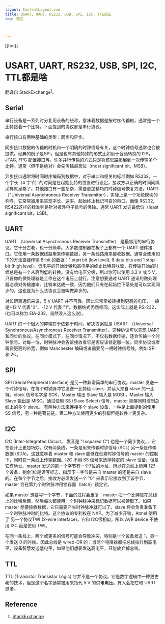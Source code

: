 ```yaml
---
layout: ContentLayout.vue
title: USART, UART, RS232, USB, SPI, I2C, TTL简记
tag: 笔记



---
```


[[toc]]

# USART, UART, RS232, USB, SPI, I2C, TTL都是啥

翻译自 StackExchange<sup>[1](#ref1)</sup>。

## Serial 

串行设备是一系列时分复用设备的统称，意味着数据是按时序传输的，通常是一个比特接着一个比特。下面提到的协议都是串行协议。

串行接口有两种基础的类型：同步和异步。

同步接口数据的传输的时机和一个明确的时钟信号有关，这个时钟信号通常也会被提供。经典的例子是SPI，但是也有其他特殊的形式比如用于音频转换的 I2S，JTAG, FPG 配置接口等。许多并行传输的方式只是将该思路拓展到一次传输多个比特。通常（但不是绝对）会先传输最高位（most significant bit，MSB）。

异步接口通常将时间时序编码到数据中，对于串口和相关的标准例如 RS232，一个字长（4 字节）的时间是在起始比特的位置进行设定，接收方以正确的时间间隔采样就足够了。其他接口有一些复杂，需要更加精巧的时钟信号恢复方法。UART（"Universal Asynchronous Receiver Transmitter），实际上是一个功能模块的称呼，它常常被用来实现字长、速率、起始终止标记可变的串口。而像 RS232, RS422这样的标准则是针对板外电子信号的传输。通常 UART 发送最低位（least significant bit，LSB)。

## UART

UART （Universal Asynchronous Receiver Transmitter） 是最常用的串行协议。它十分古老，也十分简单。大多数控制器在板子上都有一个 UART 硬件接口。它使用一条数据线路用来传输数据，另一条线路用来接收数据。通常会使用如下的方法直接传输 8-bit 的数据：1 start bit (low level), 8 data bits and 1 stop bit (high level)。低电平的开始比特和高电平的终止比特意味着，在传输开始的时候总是有一个从高到低的转换。没有给电压分级，所以你可以使用 3.3 V 或 5 V，只要你的微处理器是工作在这个电压上就行。注意想要通过 UART 通讯的微处理器必须对传输速率、比特率达成一致，因为他们只有在起始位下落处是可以实现同步的，这也是为什么该协议会被叫做异步的。

对长距离通讯来说，5 V UART 并不可靠，因此它常常被转换到更高的电压，一般是+12 V 代表"0"、-12 V 代表 "1"。数据格式仍然相同。这实际上就是 RS-232，(也可以称为 EIA-232，虽然没人这么说)。

UART 的一个很大的弊端在于依赖于时间，解决方案就是 USART （Universal Synchronous/Asynchronous Receiver Transmitter）。这种协议可以实现 UART 和同步的协议。在同步模式下，在同步情况下，不仅有数据传输，还会传输一个时钟信号。对每一位，时钟脉冲会告诉接收者它是否应该锁定那一位。同步协议或者需要更高的带宽，例如 Manchester 编码或者需要另一根时钟信号线，例如 SPI 和I2C。

## SPI

SPI (Serial Peripheral Interface) 是另一种非常简单的串行协议。master 发送一个时钟信号，在每个时钟脉冲它发送一比特给 slave，并读入来自 slave 的一比特。clock 信号名字是 SCK，Master 输出 Slave 输入是 MOSI ，Master 输入 Slave 输出是 MISO。通过使用 SS (Slave Select) 信号，master 能够同时控制总线上的多个 slave。 有两种方法来连接多个 slave 设备，一种是上面提到的使用 SS 信号，另一种是菊花链，第二种方法使用更少的引脚但是软件上更复杂。

## I2C

I2C (Inter-Integrated Circuit， 发音是 "I squared C") 也是一个同步协议，，它在设计上更加巧妙。仅有两条线，一条是用来传输时钟信号 (SCL) 另一条是传输数据 (SDA)。这就意味着 master 和 slave 能够在创建时钟信号的 master 的控制下，同时在一条线上传输数据。I2C 不用 SS 信号来选择特定的 slave 设备，但是它有地址。master 发送的第一个字节有一个7位的地址，所以在总线上能用 127 个设备，剩余1位是读写标志，指示下一字节是来自 master 的还是来自 slave 的。在每个字节之后，接收方必须发送一个 "0" 来表示它接收到了该字节，master 会在第九个时钟脉冲用锁存器（latch）锁定它。

如果 master 想要写一个字节，下面的过程会重复：master 把一个比特放在总线上的比特后面，然后每次都使用一个时钟脉冲来标记数据可以被读取了。如果 master 想要接收数据，它只需要产生时钟脉冲就可以了。slave 将会负责准备下一个时钟脉冲时的比特。这个协议的专利权在 NXP。为了减少开销，Atmel 使用了 另一个协议TWI (2-wire interface)，它和 I2C很相似，所以 AVR device 不使用 I2C 而是使用 TWI。

在同一条线上，两个或更多的信号可能会导致冲突，特别是一个设备发送 1，另一个发送 0 的时候。因此总线是 wired-OR 的：当两个电阻器都把总线拉升到高电平，设备智慧发送低电平，如果他们想要发送高电平，只能放弃掉总线。

## TTL

TTL (Transistor Transistor Logic) 它并不是一个协议。它是数字逻辑中一种更古老的技术，但是这个名字通常被用来指代 5 V 的供电电压。有人会把它和 UART 混淆。



## Reference

1. [StackExchange](https://electronics.stackexchange.com/questions/37814/usart-uart-rs232-usb-spi-i2c-ttl-etc-what-are-all-of-these-and-how-do-th) <div id="ref1"/>




 
 <Comment lang="zh-CN"/> 
 
 
 <Comment lang="zh-CN"/> 
 
